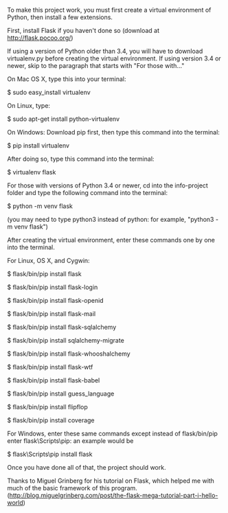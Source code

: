To make this project work, you must first create a virtual 
environment of Python, then install a few extensions.

First, install Flask if you haven't done so (download at 
http://flask.pocoo.org/)

If using a version of Python older than 3.4, you will have to 
download virtualenv.py before creating the virtual environment. If using 
version 3.4 or newer, skip to the paragraph that starts with "For those with..."

On Mac OS X, type this into your terminal: 

$ sudo easy_install virtualenv

On Linux, type: 

$ sudo apt-get install python-virtualenv

On Windows: Download pip first, then type this command into the terminal: 

$ pip install virtualenv

After doing so, type this command into the terminal: 

$ virtualenv flask

For those with versions of Python 3.4 or newer, cd into the info-project folder
and type the following command into the terminal: 

$ python -m venv flask 

(you may need to type python3 instead of python: for example, "python3 -m venv flask")

After creating the virtual environment, enter these commands one by one into
the terminal.


For Linux, OS X, and Cygwin:

$ flask/bin/pip install flask

$ flask/bin/pip install flask-login

$ flask/bin/pip install flask-openid

$ flask/bin/pip install flask-mail

$ flask/bin/pip install flask-sqlalchemy

$ flask/bin/pip install sqlalchemy-migrate

$ flask/bin/pip install flask-whooshalchemy

$ flask/bin/pip install flask-wtf

$ flask/bin/pip install flask-babel

$ flask/bin/pip install guess_language

$ flask/bin/pip install flipflop

$ flask/bin/pip install coverage


For Windows, enter these same commands except instead of flask/bin/pip enter 
flask\Scripts\pip: an example would be 

$ flask\Scripts\pip install flask


Once you have done all of that, the project should work.

Thanks to Miguel Grinberg for his tutorial on Flask, which helped me with
much of the basic framework of this program.
(http://blog.miguelgrinberg.com/post/the-flask-mega-tutorial-part-i-hello-world)